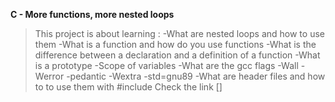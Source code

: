 **C - More functions, more nested loops**
>This project is about learning :
-What are nested loops and how to use them
-What is a function and how do you use functions
-What is the difference between a declaration and a definition of a function
-What is a prototype
-Scope of variables
-What are the gcc flags -Wall -Werror -pedantic -Wextra -std=gnu89
-What are header files and how to to use them with #include
Check the link []
